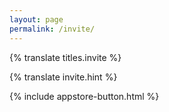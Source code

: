 ```yaml
---
layout: page
permalink: /invite/
---
```


{% translate titles.invite %}

{% translate invite.hint %}

{% include appstore-button.html %}
